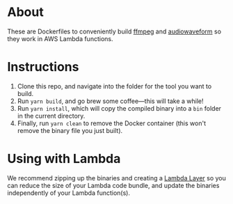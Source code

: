 # About

These are Dockerfiles to conveniently build
[ffmpeg](https://github.com/FFmpeg/FFmpeg) and
[audiowaveform](https://github.com/bbc/audiowaveform) so they work in AWS Lambda
functions.

# Instructions

1. Clone this repo, and navigate into the folder for the tool you want to build.
1. Run `yarn build`, and go brew some coffee—this will take a while!
1. Run `yarn install`, which will copy the compiled binary into a `bin` folder
in the current directory.
1. Finally, run `yarn clean` to remove the Docker container (this won't remove
the binary file you just built).

# Using with Lambda

We recommend zipping up the binaries and creating a
[Lambda Layer](https://docs.aws.amazon.com/lambda/latest/dg/configuration-layers.html)
so you can reduce the size of your Lambda code bundle, and update the binaries
independently of your Lambda function(s). 